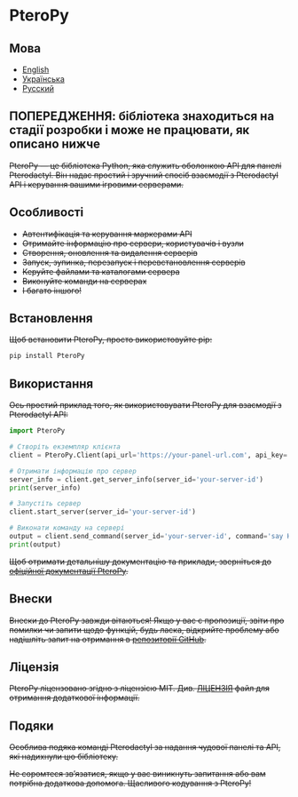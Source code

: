 # PteroPy

## Мова
- [English](README.md)
- [Українська](READMEUK.md)
- [Русский](READMERU.md)


## ПОПЕРЕДЖЕННЯ: бібліотека знаходиться на стадії розробки і може не працювати, як описано нижче

~~PteroPy — це бібліотека Python, яка служить оболонкою API для панелі Pterodactyl.  Він надає простий і зручний спосіб взаємодії з Pterodactyl API і керування вашими ігровими серверами.~~

## Особливості

- ~~Автентифікація та керування маркерами API~~
- ~~Отримайте інформацію про сервери, користувачів і вузли~~
- ~~Створення, оновлення та видалення серверів~~
- ~~Запуск, зупинка, перезапуск і перевстановлення серверів~~
- ~~Керуйте файлами та каталогами сервера~~
- ~~Виконуйте команди на серверах~~
- ~~І багато іншого!~~

## Встановлення 

~~Щоб встановити PteroPy, просто використовуйте pip:~~

```bash
pip install PteroPy
```

## Використання

~~Ось простий приклад того, як використовувати PteroPy для взаємодії з Pterodactyl API:~~

```python
import PteroPy

# Створіть екземпляр клієнта
client = PteroPy.Client(api_url='https://your-panel-url.com', api_key='your-api-key')

# Отримати інформацію про сервер
server_info = client.get_server_info(server_id='your-server-id')
print(server_info)

# Запустіть сервер
client.start_server(server_id='your-server-id')

# Виконати команду на сервері
output = client.send_command(server_id='your-server-id', command='say Hello, server!')
print(output)
```

~~Щоб отримати детальнішу документацію та приклади, зверніться до [офіційної документації PteroPy](https://github.com/LeaveHosting/PteroPy).~~

## Внески

~~Внески до PteroPy завжди вітаються!  Якщо у вас є пропозиції, звіти про помилки чи запити щодо функцій, будь ласка, відкрийте проблему або надішліть запит на отримання в [репозиторії GitHub](https://github.com/LeaveHosting/PteroPy).~~

## Ліцензія

~~PteroPy ліцензовано згідно з ліцензією MIT.  Див. [ЛІЦЕНЗІЯ](https://github.com/LeaveHosting/PteroPy/blob/main/LICENSE) файл для отримання додаткової інформації.~~

## Подяки

~~Особлива подяка команді Pterodactyl за надання чудової панелі та API, які надихнули цю бібліотеку.~~

~~Не соромтеся зв’язатися, якщо у вас виникнуть запитання або вам потрібна додаткова допомога.  Щасливого кодування з PteroPy!~~